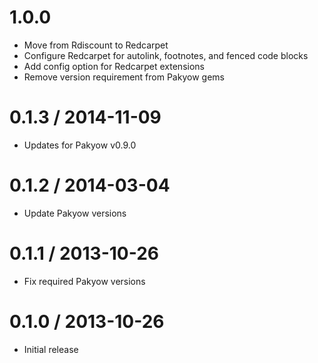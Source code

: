 # 1.0.0

  * Move from Rdiscount to Redcarpet
  * Configure Redcarpet for autolink, footnotes, and fenced code blocks
  * Add config option for Redcarpet extensions
  * Remove version requirement from Pakyow gems

# 0.1.3 / 2014-11-09

  * Updates for Pakyow v0.9.0

# 0.1.2 / 2014-03-04

  * Update Pakyow versions

# 0.1.1 / 2013-10-26

  * Fix required Pakyow versions

# 0.1.0 / 2013-10-26

  * Initial release
